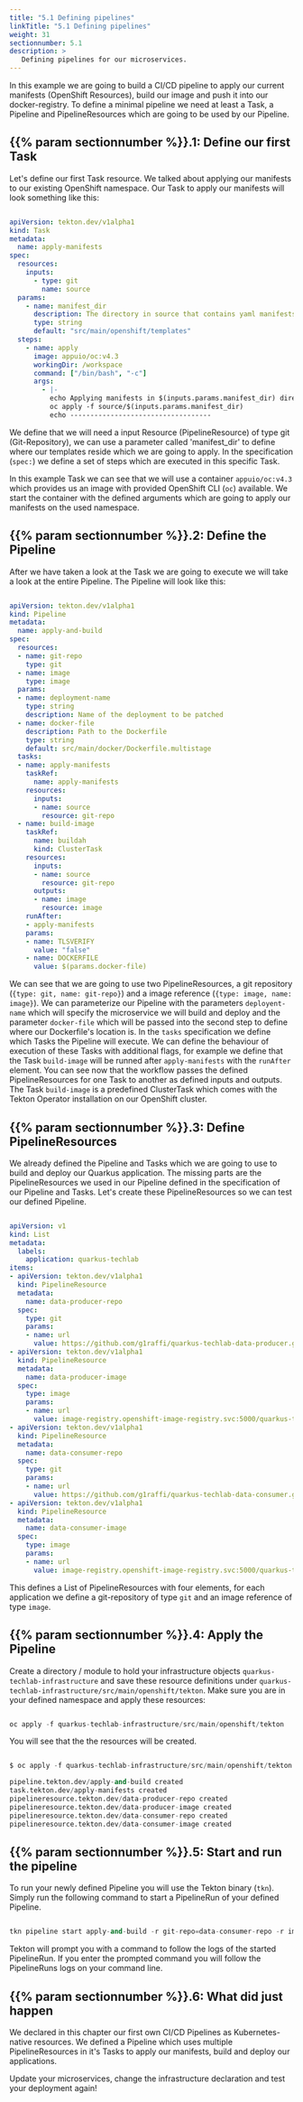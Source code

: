 ```yaml
---
title: "5.1 Defining pipelines"
linkTitle: "5.1 Defining pipelines"
weight: 31
sectionnumber: 5.1
description: >
   Defining pipelines for our microservices.
---
```


In this example we are going to build a CI/CD pipeline to apply our current manifests (OpenShift Resources), build our image and push it into our docker-registry. To define a minimal pipeline we need at least a Task, a Pipeline and PipelineResources which are going to be used by our Pipeline.


## {{% param sectionnumber %}}.1: Define our first Task

Let's define our first Task resource. We talked about applying our manifests to our existing OpenShift namespace. Our Task to apply our manifests will look something like this:

```yaml

apiVersion: tekton.dev/v1alpha1
kind: Task
metadata:
  name: apply-manifests
spec:
  resources:
    inputs:
      - type: git
        name: source
  params:
    - name: manifest_dir
      description: The directory in source that contains yaml manifests
      type: string
      default: "src/main/openshift/templates"
  steps:
    - name: apply
      image: appuio/oc:v4.3
      workingDir: /workspace
      command: ["/bin/bash", "-c"]
      args:
        - |-
          echo Applying manifests in $(inputs.params.manifest_dir) directory
          oc apply -f source/$(inputs.params.manifest_dir)
          echo -----------------------------------

```

We define that we will need a input Resource (PipelineResource) of type git (Git-Repository), we can use a parameter called 'manifest_dir' to define where our templates reside which we are going to apply. In the specification (`spec:`) we define a set of steps which are executed in this specific Task.

In this example Task we can see that we will use a container `appuio/oc:v4.3` which provides us an image with provided OpenShift CLI (`oc`) available. We start the container with the defined arguments which are going to apply our manifests on the used namespace.


## {{% param sectionnumber %}}.2: Define the Pipeline

After we have taken a look at the Task we are going to execute we will take a look at the entire Pipeline. The Pipeline will look like this:

```yaml

apiVersion: tekton.dev/v1alpha1
kind: Pipeline
metadata:
  name: apply-and-build
spec:
  resources:
  - name: git-repo
    type: git
  - name: image
    type: image
  params:
  - name: deployment-name
    type: string
    description: Name of the deployment to be patched
  - name: docker-file
    description: Path to the Dockerfile
    type: string
    default: src/main/docker/Dockerfile.multistage
  tasks:
  - name: apply-manifests
    taskRef:
      name: apply-manifests
    resources:
      inputs:
      - name: source
        resource: git-repo
  - name: build-image
    taskRef:
      name: buildah
      kind: ClusterTask
    resources:
      inputs:
      - name: source
        resource: git-repo
      outputs:
      - name: image
        resource: image
    runAfter:
    - apply-manifests
    params:
    - name: TLSVERIFY
      value: "false"
    - name: DOCKERFILE
      value: $(params.docker-file)


```

We can see that we are going to use two PipelineResources, a git repository (`{type: git, name: git-repo}`) and a image reference (`{type: image, name: image}`). We can parameterize our Pipeline with the parameters `deployent-name` which will specify the microservice we will build and deploy and the parameter `docker-file` which will be passed into the second step to define where our Dockerfile's location is.
In the `tasks` specification we define which Tasks the Pipeline will execute. We can define the behaviour of execution of these Tasks with additional flags, for example we define that the Task `build-image` will be runned after `apply-manifests` with the `runAfter` element.
You can see now that the workflow passes the defined PipelineResources for one Task to another as defined inputs and outputs.
The Task `build-image` is a predefined ClusterTask which comes with the Tekton Operator installation on our OpenShift cluster.


## {{% param sectionnumber %}}.3: Define PipelineResources

We already defined the Pipeline and Tasks which we are going to use to build and deploy our Quarkus application. The missing parts are the PipelineResources we used in our Pipeline defined in the specification of our Pipeline and Tasks. Let's create these PipelineResources so we can test our defined Pipeline.

```yaml

apiVersion: v1
kind: List
metadata:
  labels:
    application: quarkus-techlab
items:
- apiVersion: tekton.dev/v1alpha1
  kind: PipelineResource
  metadata:
    name: data-producer-repo
  spec:
    type: git
    params:
    - name: url
      value: https://github.com/g1raffi/quarkus-techlab-data-producer.git
- apiVersion: tekton.dev/v1alpha1
  kind: PipelineResource
  metadata:
    name: data-producer-image
  spec:
    type: image
    params:
    - name: url
      value: image-registry.openshift-image-registry.svc:5000/quarkus-techlab/data-producer:latest
- apiVersion: tekton.dev/v1alpha1
  kind: PipelineResource
  metadata:
    name: data-consumer-repo
  spec:
    type: git
    params:
    - name: url
      value: https://github.com/g1raffi/quarkus-techlab-data-consumer.git
- apiVersion: tekton.dev/v1alpha1
  kind: PipelineResource
  metadata:
    name: data-consumer-image
  spec:
    type: image
    params:
    - name: url
      value: image-registry.openshift-image-registry.svc:5000/quarkus-techlab/data-consumer:latest

```

This defines a List of PipelineResources with four elements, for each application we define a git-repository of type `git` and an image reference of type `image`.


## {{% param sectionnumber %}}.4: Apply the Pipeline

Create a directory / module to hold your infrastructure objects `quarkus-techlab-infrastructure` and save these resource definitions under `quarkus-techlab-infrastructure/src/main/openshift/tekton`. Make sure you are in your defined namespace and apply these resources:

```s

oc apply -f quarkus-techlab-infrastructure/src/main/openshift/tekton

```

You will see that the the resources will be created.

```s

$ oc apply -f quarkus-techlab-infrastructure/src/main/openshift/tekton

pipeline.tekton.dev/apply-and-build created
task.tekton.dev/apply-manifests created
pipelineresource.tekton.dev/data-producer-repo created
pipelineresource.tekton.dev/data-producer-image created
pipelineresource.tekton.dev/data-consumer-repo created
pipelineresource.tekton.dev/data-consumer-image created

```


## {{% param sectionnumber %}}.5: Start and run the pipeline

To run your newly defined Pipeline you will use the Tekton binary (`tkn`). Simply run the following command to start a PipelineRun of your defined Pipeline.

```s

tkn pipeline start apply-and-build -r git-repo=data-consumer-repo -r image=data-consumer-image -p deployment-name=data-consumer -p docker-file=src/main/docker/Dockerfile.multistage.jvm -s pipeline

```

Tekton will prompt you with a command to follow the logs of the started PipelineRun. If you enter the prompted command you will follow the PipelineRuns logs on your command line.


## {{% param sectionnumber %}}.6: What did just happen

We declared in this chapter our first own CI/CD Pipelines as Kubernetes-native resources. We defined a Pipeline which uses multiple PipelineResources in it's Tasks to apply our manifests, build and deploy our applications.

Update your microservices, change the infrastructure declaration and test your deployment again!
